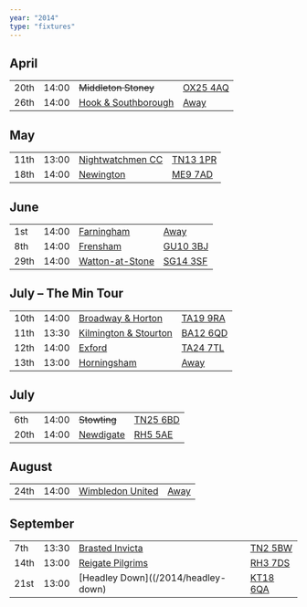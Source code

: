 ```yaml
---
year: "2014"
type: "fixtures"
---
```


## April

|  |  |  |  |
|:---|:---|:---|:---|
| 20th | 14:00 | <del>Middleton Stoney</del> | [OX25 4AQ](https//goo.gl/maps/2oHFhgW7cVt) |
| 26th | 14:00 | [Hook & Southborough](/2014/hook-and-southborough) | [Away](https://goo.gl/maps/VlJHS) |

## May

|  |  |  |  |
|:---|:---|:---|:---|
| 11th | 13:00 | [Nightwatchmen CC](/2014/nightwatchmen) | [TN13 1PR](https://goo.gl/maps/JefoWDSusHs) |
| 18th | 14:00 | [Newington](/2014/newington) | [ME9 7AD](https://goo.gl/maps/KKqTC) |

## June

|  |  |  |  |
|:---|:---|:---|:---|
| 1st | 14:00 | [Farningham](/2014/farningham) | [Away]() |
| 8th | 14:00 | [Frensham](/2014/frensham) | [GU10 3BJ](https//goo.gl/maps/xBUZvPU1vnK2) |
| 29th | 14:00 | [Watton-at-Stone](/2014/watton-at-stone) | [SG14 3SF](https://goo.gl/maps/2oHFhgW7cVt) |

## July – The Min Tour

|  |  |  |  |
|:---|:---|:---|:---|
| 10th | 14:00 | [Broadway & Horton](/2014/broadway-and-horton) | [TA19 9RA](https//goo.gl/maps/hVamJL8if6v) |
| 11th | 13:30 | [Kilmington & Stourton](/2015/kilmington-and-stourton) | [BA12 6QD](https://goo.gl/maps/6q53XChZh9A2) |
| 12th | 14:00 | [Exford](/2014/exford) | [TA24 7TL](https://goo.gl/maps/fF9q6YYzDXm3mtrf6) |
| 13th | 13:00 | [Horningsham](/2014/horningsham) | [Away](https://goo.gl/maps/VgYPJsp3uXvpTPv97) |

## July

|  |  |  |  |
|:---|:---|:---|:---|
| 6th | 14:00 | <del>Stowting</del> | [TN25 6BD](https//goo.gl/maps/5KNmaMe6Wb422) |
| 20th | 14:00 | [Newdigate](/2014/newdigate) | [RH5 5AE](http://goo.gl/maps/2RKzj) |


## August

|  |  |  |  |
|:---|:---|:---|:---|
| 24th | 14:00 | [Wimbledon United](/2014/wimbledon-united) | [Away]() |


## September

|  |  |  |  |
|:---|:---|:---|:---|
| 7th | 13:30 | [Brasted Invicta](/2014/brasted-invicta) | [TN2 5BW](http://maps.apple.com/?q=51.122742,0.285469&sspn=0.007606,0.014852&sll=51.122742,0.285469) |
| 14th | 13:00 | [Reigate Pilgrims](/2014/reigate-pilgrims) | [RH3 7DS](https//goo.gl/maps/APtKSjuaQ5v) |
| 21st | 13:00 | [Headley Down]((/2014/headley-down) | [KT18 6QA](https://goo.gl/maps/pn4ojVfCN722) |
